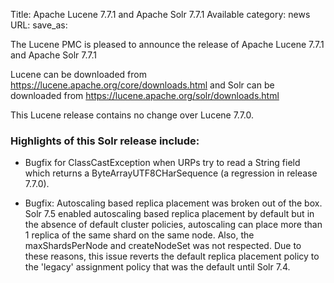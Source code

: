 Title: Apache Lucene 7.7.1 and Apache Solr 7.7.1 Available
category: news
URL: 
save_as: 

The Lucene PMC is pleased to announce the release of Apache Lucene 7.7.1 and Apache Solr 7.7.1

Lucene can be downloaded from <https://lucene.apache.org/core/downloads.html>
and Solr can be downloaded from <https://lucene.apache.org/solr/downloads.html>

This Lucene release contains no change over Lucene 7.7.0.

### Highlights of this Solr release include:

 * Bugfix for ClassCastException when URPs try to read a String field which returns a ByteArrayUTF8CHarSequence (a
   regression in release 7.7.0).

 * Bugfix: Autoscaling based replica placement was broken out of the box. Solr 7.5 enabled autoscaling based replica
   placement by default but in the absence of default cluster policies, autoscaling can place more than 1 replica of the
   same shard on the same node. Also, the maxShardsPerNode and createNodeSet was not respected. Due to these reasons,
   this issue reverts the default replica placement policy to the 'legacy' assignment policy that was the default until
   Solr 7.4.


